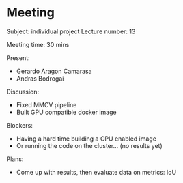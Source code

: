 # Meeting

Subject: individual project
Lecture number: 13

Meeting time: 30 mins

Present: 
- Gerardo Aragon Camarasa
- Andras Bodrogai

Discussion: 
- Fixed MMCV pipeline
- Built GPU compatible docker image

Blockers:
- Having a hard time building a GPU enabled image
- Or running the code on the cluster… (no results yet)


Plans:
- Come up with results, then evaluate data on metrics: IoU
